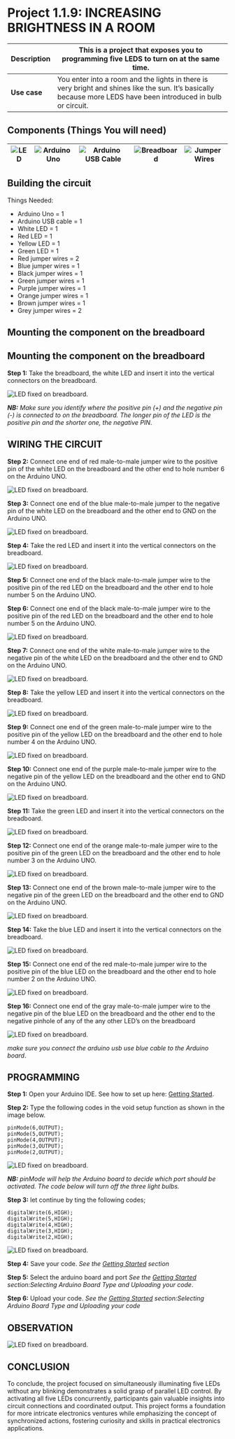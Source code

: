 # Project 1.1.9: INCREASING BRIGHTNESS IN A ROOM

| **Description** | This is a project that exposes you to programming five LEDS to turn on at the same time.|
|------------------|----------------------------------------------------------------|
| **Use case**     | You enter into a room and the lights in there is very bright and shines like the sun. It’s basically because more LEDS have been introduced in bulb or circuit.|

## Components (Things You will need)

| ![LED](../../assets/components/leds.webp) | ![Arduino Uno](../../assets/components/arduino.webp) | ![Arduino USB Cable](../../assets/components/usbcable.webp) | ![Breadboard](../../assets/components/breadboard.webp) |![Jumper Wires](../../assets/components/jumperwires.webp)|
|-------------------------|-------------------------|-------------------------|-------------------------|-------------------------|

## Building the circuit

Things Needed:

-	Arduino Uno = 1
-	Arduino USB cable = 1
-	White LED = 1
-	Red LED = 1
-	Yellow LED = 1
-	Green LED = 1
-	Red jumper wires = 2
-	Blue jumper wires = 1
-	Black jumper wires = 1
-	Green jumper wires = 1
-	Purple jumper wires = 1
-	Orange jumper wires = 1
-	Brown jumper wires = 1
-	Grey jumper wires = 2

## Mounting the component on the breadboard

## Mounting the component on the breadboard

**Step 1:** Take the breadboard, the white LED and insert it into the vertical connectors on the breadboard.

![LED fixed on breadboard](../../assets/1.0/LED/LED_ON/led_on_breadboard.webp).

_**NB:** Make sure you identify where the positive pin (+) and the negative pin (-) is connected to on the breadboard. The longer pin of the LED is the positive pin and the shorter one, the negative PIN_.

## WIRING THE CIRCUIT


**Step 2:** Connect one end of red male-to-male jumper wire to the positive pin of the white LED on the breadboard and the other end to hole number 6 on the Arduino UNO.

![LED fixed on breadboard](../../assets/1.0/LED/LED_ON/red_wire_connected.webp).

**Step 3:** Connect one end of the blue male-to-male jumper to the negative pin of the white LED on the breadboard and the other end to GND on the Arduino UNO.

![LED fixed on breadboard](../../assets/1.0/LED/LED_ON/blue_wire_connected.webp).

**Step 4:** Take the red LED and insert it into the vertical connectors on the breadboard.

![LED fixed on breadboard](../../assets/1.0/LED/DOUBLE_LED_ON/red_led_mounted.webp).

**Step 5:** Connect one end of the black male-to-male jumper wire to the positive pin of the red LED on the breadboard and the other end to hole number 5 on the Arduino UNO.

**Step 6:** Connect one end of the black male-to-male jumper wire to the positive pin of the red LED on the breadboard and the other end to hole number 5 on the Arduino UNO.

![LED fixed on breadboard](../../assets/1.0/LED/DOUBLE_LED_ON/black_wire_connect.webp).

**Step 7:** Connect one end of the white male-to-male jumper wire to the negative pin of the white LED on the breadboard and the other end to GND on the Arduino UNO.

![LED fixed on breadboard](../../assets/1.0/LED/DOUBLE_LED_ON/white_wire_connect.webp).

**Step 8:** Take the yellow LED and insert it into the vertical connectors on the breadboard.

![LED fixed on breadboard](../../assets/1.0/LED/THREE_LEDs_ON/green_LED_mount.webp).

**Step 9:** Connect one end of the green male-to-male jumper wire to the positive pin of the yellow LED on the breadboard and the other end to hole number 4 on the Arduino UNO.

![LED fixed on breadboard](../../assets/1.0/LED/THREE_LEDs_ON/green_wire_connect.webp).

**Step 10:** Connect one end of the purple male-to-male jumper wire to the negative pin of the yellow LED on the breadboard and the other end to GND on the Arduino UNO.

![LED fixed on breadboard](../../assets/1.0/LED/THREE_LEDs_ON/purple_wire_connect.webp).

**Step 11:** Take the green LED and insert it into the vertical connectors on the breadboard.

![LED fixed on breadboard](../../assets/1.0/LED/FOUR_LEDs_ON/last_led.webp).

**Step 12:** Connect one end of the orange male-to-male jumper wire to the positive pin of the green LED on the breadboard and the other end to hole number 3 on the Arduino UNO.

![LED fixed on breadboard](../../assets/1.0/LED/FOUR_LEDs_ON/orange_wire_connect.webp).

**Step 13:** Connect one end of the brown male-to-male jumper wire to the negative pin of the green LED on the breadboard and the other end to GND on the Arduino UNO.

![LED fixed on breadboard](../../assets/1.0/LED/FOUR_LEDs_ON/brown_wire_connect.webp).

**Step 14:** Take the blue LED and insert it into the vertical connectors on the breadboard.

![LED fixed on breadboard](../../assets/1.0/LED/FIVE_LEDs_ON/last_led_mount.webp).

**Step 15:** Connect one end of the red male-to-male jumper wire to the positive pin of the blue LED on the breadboard and the other end to hole number 2 on the Arduino UNO.

![LED fixed on breadboard](../../assets/1.0/LED/FIVE_LEDs_ON/red_wire_connect.webp).

**Step 16:** Connect one end of the gray male-to-male jumper wire to the negative pin of the blue LED on the breadboard and the other end to the negative pinhole of any of the any other LED’s  on the breadboard

![LED fixed on breadboard](../../assets/1.0/LED/FIVE_LEDs_ON/grey_wire_connect.webp).

_make sure you connect the arduino usb use blue cable to the Arduino board_.

## PROGRAMMING

**Step 1:** Open your Arduino IDE. See how to set up here: [Getting Started](../../getting-started/overview.md).

**Step 2:** Type the following codes in the void setup function as shown in the image below.
   
   ```
   pinMode(6,OUTPUT);
   pinMode(5,OUTPUT);
   pinMode(4,OUTPUT);
   pinMode(3,OUTPUT);
   pinMode(2,OUTPUT);
   ```

![LED fixed on breadboard](../../assets/1.0/LED/FIVE_LEDs_Blink/code_1.webp).

_**NB:** pinMode will help the Arduino board to decide which port should be activated.  The code below will turn off the three light bulbs._

**Step 3:** let continue by ting the following codes;
   ```
   digitalWrite(6,HIGH);
   digitalWrite(5,HIGH);
   digitalWrite(4,HIGH);
   digitalWrite(3,HIGH);
   digitalWrite(2,HIGH);
   ```
![LED fixed on breadboard](../../assets/1.0/LED/FIVE_LEDs_Blink/code_2.webp).


**Step 4:** Save your code. _See the [Getting Started](../../getting-started/overview.md) section_

**Step 5:** Select the arduino board and port _See the [Getting Started](../../getting-started/overview.md) section:Selecting Arduino Board Type and Uploading your code_.

**Step 6:** Upload your code. _See the [Getting Started](../../getting-started/overview.md) section:Selecting Arduino Board Type and Uploading your code_

## OBSERVATION

![LED fixed on breadboard](../../assets/1.0/LED/FIVE_LEDs_Blink/observation.webp).

## CONCLUSION

To conclude, the project focused on simultaneously illuminating five LEDs without any blinking demonstrates a solid grasp of parallel LED control. By activating all five LEDs concurrently, participants gain valuable insights into circuit connections and coordinated output. This project forms a foundation for more intricate electronics ventures while emphasizing the concept of synchronized actions, fostering curiosity and skills in practical electronics applications.
